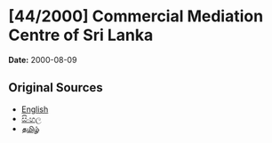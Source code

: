 # [44/2000] Commercial Mediation Centre of Sri Lanka

**Date:** 2000-08-09

## Original Sources

- [English](https://documents.gov.lk/view/acts/2000/8/44-2000_E.pdf)
- [සිංහල](https://documents.gov.lk/view/acts/2000/8/44-2000_S.pdf)
- [தமிழ்](https://documents.gov.lk/view/acts/2000/8/44-2000_T.pdf)
